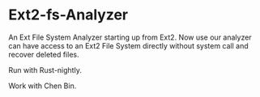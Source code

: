 # Ext2-fs-Analyzer
An Ext File System Analyzer starting up from Ext2. Now use our analyzer can have access to an Ext2 File System directly without system call and recover deleted files.

Run with Rust-nightly.

Work with  Chen Bin. 
